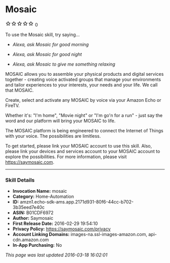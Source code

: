 # Mosaic
![0 stars](../../../images/ic_star_border_black_18dp_1x.png)![0 stars](../../../images/ic_star_border_black_18dp_1x.png)![0 stars](../../../images/ic_star_border_black_18dp_1x.png)![0 stars](../../../images/ic_star_border_black_18dp_1x.png)![0 stars](../../../images/ic_star_border_black_18dp_1x.png) 0

To use the Mosaic skill, try saying...

* *Alexa, ask Mosaic for good morning*

* *Alexa, ask Mosaic for good night*

* *Alexa, ask Mosaic to give me something relaxing*

MOSAIC allows you to assemble your physical products and digital services together - creating voice activated groups that manage your environments and tailor experiences to your interests, your needs and your life. We call that MOSAIC.

Create, select and activate any MOSAIC by voice via your Amazon Echo or FireTV.

Whether it's: "I'm home", "Movie night" or "I'm go'n for a run" - just say the word and our platform will bring your MOSAIC to life.

The MOSAIC platform is being engineered to connect the Internet of Things with your voice. The possibilities are limitless.

To get started, please link your MOSAIC account to use this skill. Also, please link your devices and services account to your MOSAIC account to explore the possibilities. For more information, please visit https://saymosaic.com.

***

### Skill Details

* **Invocation Name:** mosaic
* **Category:** Home-Automation
* **ID:** amzn1.echo-sdk-ams.app.2171d931-80f6-44cc-b702-3b35eed7e40c
* **ASIN:** B01CDF6972
* **Author:** Saymosaic
* **First Release Date:** 2016-02-29 19:54:10
* **Privacy Policy:** https://saymosaic.com/privacy
* **Account Linking Domains:** images-na.ssl-images-amazon.com, api-cdn.amazon.com
* **In-App Purchasing:** No

*This page was last updated 2016-03-18 16:02:01*
